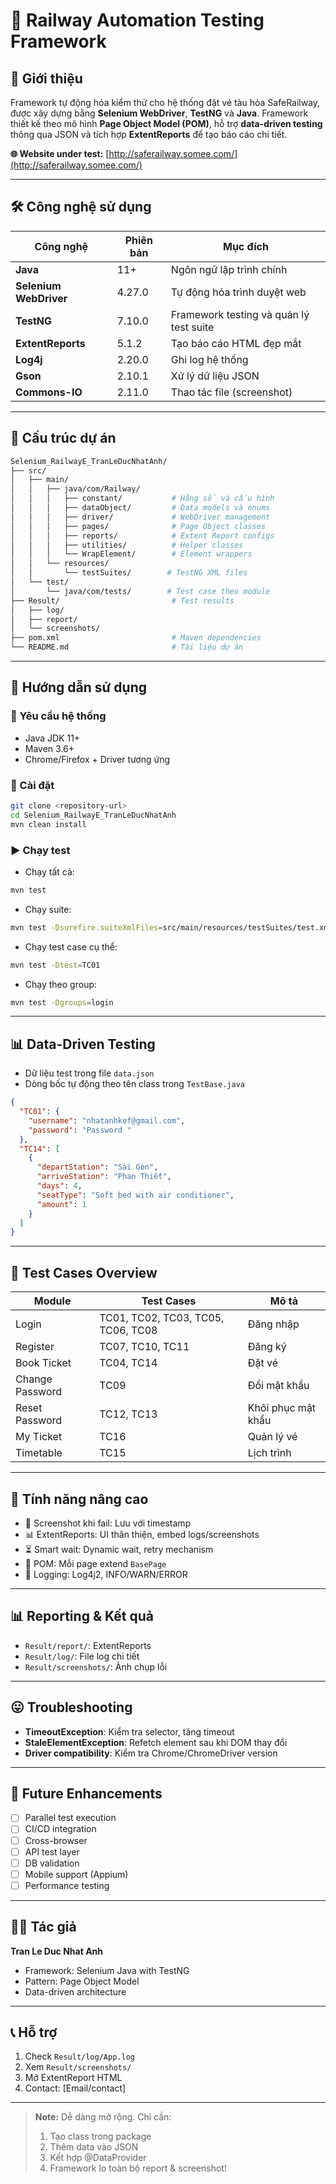 # 🚆 Railway Automation Testing Framework

## 📖 Giới thiệu

Framework tự động hóa kiểm thử cho hệ thống đặt vé tàu hỏa SafeRailway, được xây dựng bằng **Selenium WebDriver**, **TestNG** và **Java**. Framework thiết kế theo mô hình **Page Object Model (POM)**, hỗ trợ **data-driven testing** thông qua JSON và tích hợp **ExtentReports** để tạo báo cáo chi tiết.

**🌐 Website under test:** [http://saferailway.somee.com/](http://saferailway.somee.com/)

---

## 🛠️ Công nghệ sử dụng

| Công nghệ              | Phiên bản | Mục đích                                |
| ---------------------- | --------- | --------------------------------------- |
| **Java**               | 11+       | Ngôn ngữ lập trình chính                |
| **Selenium WebDriver** | 4.27.0    | Tự động hóa trình duyệt web             |
| **TestNG**             | 7.10.0    | Framework testing và quản lý test suite |
| **ExtentReports**      | 5.1.2     | Tạo báo cáo HTML đẹp mắt                |
| **Log4j**              | 2.20.0    | Ghi log hệ thống                        |
| **Gson**               | 2.10.1    | Xử lý dữ liệu JSON                      |
| **Commons-IO**         | 2.11.0    | Thao tác file (screenshot)              |

---

## 📂 Cấu trúc dự án

```bash
Selenium_RailwayE_TranLeDucNhatAnh/
├── src/
│   ├── main/
│   │   ├── java/com/Railway/
│   │   │   ├── constant/           # Hằng số và cấu hình
│   │   │   ├── dataObject/         # Data models và enums
│   │   │   ├── driver/             # WebDriver management
│   │   │   ├── pages/              # Page Object classes
│   │   │   ├── reports/            # Extent Report configs
│   │   │   ├── utilities/          # Helper classes
│   │   │   └── WrapElement/        # Element wrappers
│   │   └── resources/
│   │       └── testSuites/        # TestNG XML files
│   └── test/
│       └── java/com/tests/        # Test case theo module
├── Result/                         # Test results
│   ├── log/
│   ├── report/
│   └── screenshots/
├── pom.xml                         # Maven dependencies
└── README.md                       # Tài liệu dự án
```

---

## 🚀 Hướng dẫn sử dụng

### 🔧 Yêu cầu hệ thống

* Java JDK 11+
* Maven 3.6+
* Chrome/Firefox + Driver tương ứng

### 📅 Cài đặt

```bash
git clone <repository-url>
cd Selenium_RailwayE_TranLeDucNhatAnh
mvn clean install
```

### ▶️ Chạy test

* Chạy tất cả:

```bash
mvn test
```

* Chạy suite:

```bash
mvn test -Dsurefire.suiteXmlFiles=src/main/resources/testSuites/test.xml
```

* Chạy test case cụ thể:

```bash
mvn test -Dtest=TC01
```

* Chạy theo group:

```bash
mvn test -Dgroups=login
```

---

## 📊 Data-Driven Testing

* Dữ liệu test trong file `data.json`
* Dòng bốc tự động theo tên class trong `TestBase.java`

```json
{
  "TC01": {
    "username": "nhatanhkof@gmail.com",
    "password": "Password "
  },
  "TC14": [
    {
      "departStation": "Sài Gòn",
      "arriveStation": "Phan Thiết",
      "days": 4,
      "seatType": "Soft bed with air conditioner",
      "amount": 1
    }
  ]
}
```

---

## 🎯 Test Cases Overview

| Module          | Test Cases                         | Mô tả              |
| --------------- | ---------------------------------- | ------------------ |
| Login           | TC01, TC02, TC03, TC05, TC06, TC08 | Đăng nhập          |
| Register        | TC07, TC10, TC11                   | Đăng ký            |
| Book Ticket     | TC04, TC14                         | Đặt vé             |
| Change Password | TC09                               | Đổi mật khẩu       |
| Reset Password  | TC12, TC13                         | Khôi phục mật khẩu |
| My Ticket       | TC16                               | Quản lý vé         |
| Timetable       | TC15                               | Lịch trình         |

---

## 🔧 Tính năng nâng cao

* 📸 Screenshot khi fail: Lưu với timestamp
* 📊 ExtentReports: UI thân thiện, embed logs/screenshots
* ⏳ Smart wait: Dynamic wait, retry mechanism
* 📁 POM: Mỗi page extend `BasePage`
* 📂 Logging: Log4j2, INFO/WARN/ERROR

---

## 📊 Reporting & Kết quả

* `Result/report/`: ExtentReports
* `Result/log/`: File log chi tiết
* `Result/screenshots/`: Ảnh chụp lỗi

---

## 😛 Troubleshooting

* **TimeoutException**: Kiểm tra selector, tăng timeout
* **StaleElementException**: Refetch element sau khi DOM thay đổi
* **Driver compatibility**: Kiểm tra Chrome/ChromeDriver version

---

## 🔮 Future Enhancements

* [ ] Parallel test execution
* [ ] CI/CD integration
* [ ] Cross-browser
* [ ] API test layer
* [ ] DB validation
* [ ] Mobile support (Appium)
* [ ] Performance testing

---

## 👨‍💼 Tác giả

**Tran Le Duc Nhat Anh**

* Framework: Selenium Java with TestNG
* Pattern: Page Object Model
* Data-driven architecture

---

## 📞 Hỗ trợ

1. Check `Result/log/App.log`
2. Xem `Result/screenshots/`
3. Mở ExtentReport HTML
4. Contact: \[Email/contact]

---

> **Note:** Dễ dàng mở rộng. Chỉ cần:
>
> 1. Tạo class trong package
> 2. Thêm data vào JSON
> 3. Kết hợp @DataProvider
> 4. Framework lo toàn bộ report & screenshot!
